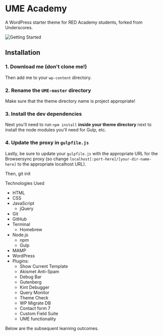 # UME Academy 

A WordPress starter theme for RED Academy students, forked from Underscores.


![Getting Started](screenshot.png)

## Installation

### 1. Download me (don't clone me!)

Then add me to your `wp-content` directory.

### 2. Rename the `UME-master` directory

Make sure that the theme directory name is project appropriate!

### 3. Install the dev dependencies

Next you'll need to run `npm install` **inside your theme directory** next to install the node modules you'll need for Gulp, etc.

### 4. Update the proxy in `gulpfile.js`

Lastly, be sure to update your `gulpfile.js` with the appropriate URL for the Browsersync proxy (so change `localhost[:port-here]/[your-dir-name-here]` to the appropriate localhost URL).


Then, git init 

Technologies Used
- HTML
- CSS
- JavaScript
    - jQuery
- Git
- GitHub
- Terminal
    - Homebrew
- Node.js
    - npm
    - Gulp
- MAMP
- WordPress
- Plugins:
    - Show Current Template
    - Akismet Anti-Spam
    - Debug Bar
    - Gutenberg
    - Kint Debugger
    - Query Monitor
    - Theme Check
    - WP Migrate DB
    - Contact form 7
    - Custom Field Suite
    - UME functionality

Below are the subsequent learning outcomes.


